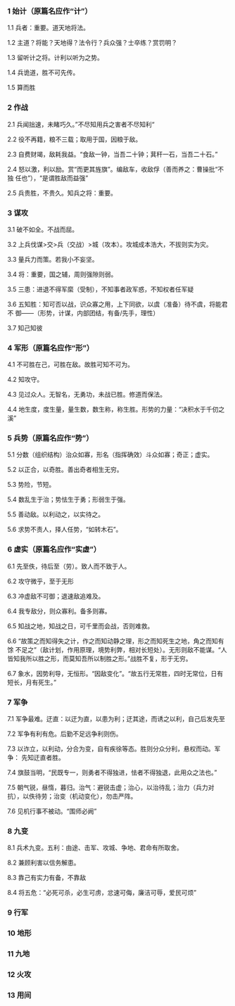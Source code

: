 ### 1 始计（原篇名应作“计”）

1.1 兵者：重要。道天地将法。

1.2 主道？将能？天地得？法令行？兵众强？士卒练？赏罚明？

1.3 留听计之将。计利以听为之势。

1.4 兵诡道，胜不可先传。

1.5 算而胜

### 2 作战

2.1 兵闻拙速，未睹巧久。”不尽知用兵之害者不尽知利“

2.2 役不再籍，粮不三载；取用于国，因粮于敌。

2.3 自费财竭，敌耗我益。“食敌一钟，当吾二十钟；萁秆一石，当吾二十石。”

2.4 怒以激，利以励。赏“而更其旌旗”。编敌车，收敌俘（善而养之：曹操批“不独
任也”），“是谓胜敌而益强”

2.5 兵贵胜，不贵久。知兵之将：重要。

### 3 谋攻

3.1 破不如全。不战而屈。

3.2 上兵伐谋>交>兵（交战）>城（攻本）。攻城成本浩大，不拔则实为灾。

3.3 量兵力而策。若我小不妄坚。

3.4 将：重要，国之辅，周则强隙则弱。

3.5 三患：进退不得军縻（受制），不知事者政军惑，不知权者任军疑

3.6 五知胜：知可否以战，识众寡之用，上下同欲，以虞（准备）待不虞，将能君不
御——（形势，计谋，内部团结，有备/先手，理性）

3.7 知己知彼

### 4 军形（原篇名应作“形”）

4.1 不可胜在己，可胜在敌。故胜可知不可为。

4.2 知攻守。

4.3 见过众人。无智名，无勇功，未战已胜。修道而保法。

4.4 地生度，度生量，量生数，数生称，称生胜。形势的力量：“决积水于千仞之溪”

### 5 兵势（原篇名应作“势”）

5.1 分数（组织结构）治众如寡，形名（指挥确效）斗众如寡；奇正；虚实。

5.2 以正合，以奇胜。善出奇者相生无穷。

5.3 势险，节短。

5.4 数乱生于治；势怯生于勇；形弱生于强。

5.5 善动敌。以利动之，以实待之。

5.6 求势不责人，择人任势，“如转木石”。

### 6 虚实（原篇名应作“实虚”）

6.1 先至佚，待后至（劳）。致人而不致于人。

6.2 攻守微乎，至于无形

6.3 冲虚敌不可御；退速敌追难及。

6.4 我专敌分，则众寡利。备多则寡。

6.5 知战之地，知战之日，可千里而会战，否则难救。

6.6 “故策之而知得失之计，作之而知动静之理，形之而知死生之地，角之而知有馀
不足之”（敌计划，作用原理，境势利弊，相对长短处）。无形则敌不能谋。“人皆知我所以胜之形，而莫知吾所以制胜之形。”战胜不复，形于无穷。

6.7 象水，因势利导，无恒形。“因敌变化”。“故五行无常胜，四时无常位，日有短长，月有死生。”

### 7 军争

7.1 军争最难。迂直：以迂为直，以患为利；迂其途，而诱之以利，自己后发先至

7.2 军争有利有危。后勤不足远争利则伤。

7.3 以诈立，以利动，分合为变，自有疾徐等态。胜则分众分利，悬权而动。军争：
先知迂直者胜。

7.4 旗鼓当明，“民既专一，则勇者不得独进，怯者不得独退，此用众之法也。”

7.5 朝气锐，昼惰，暮归。治气：避锐击虚；治心，以治待乱；治力（兵力对抗），以佚待劳；治变（机动变化），勿击严阵。

7.6 见机行事不被动。“围师必阙”

### 8 九变

8.1 兵术九变。五利：由途、击军、攻城、争地、君命有所取舍。

8.2 兼顾利害以信务解患。

8.3 靠己有实力有备，不靠敌

8.4 将五危：“必死可杀，必生可虏，忿速可侮，廉洁可辱，爱民可烦”

### 9 行军
### 10 地形
### 11 九地
### 12 火攻
### 13 用间
